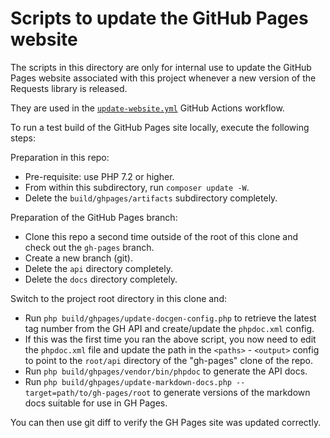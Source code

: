 Scripts to update the GitHub Pages website
======================================

The scripts in this directory are only for internal use to update the GitHub Pages website associated with this project whenever a new version of the Requests library is released.

They are used in the [`update-website.yml`](https://github.com/WordPress/Requests/blob/develop/.github/workflows/update-website.yml) GitHub Actions workflow.

To run a test build of the GitHub Pages site locally, execute the following steps:

Preparation in this repo:
* Pre-requisite: use PHP 7.2 or higher.
* From within this subdirectory, run `composer update -W`.
* Delete the `build/ghpages/artifacts` subdirectory completely.

Preparation of the GitHub Pages branch:
* Clone this repo a second time outside of the root of this clone and check out the `gh-pages` branch.
* Create a new branch (git).
* Delete the `api` directory completely.
* Delete the `docs` directory completely.

Switch to the project root directory in this clone and:
* Run `php build/ghpages/update-docgen-config.php` to retrieve the latest tag number from the GH API and create/update the `phpdoc.xml` config.
* If this was the first time you ran the above script, you now need to edit the `phpdoc.xml` file and update the path in the `<paths>` - `<output>` config to point to the `root/api` directory of the "gh-pages" clone of the repo.
* Run `php build/ghpages/vendor/bin/phpdoc` to generate the API docs.
* Run `php build/ghpages/update-markdown-docs.php --target=path/to/gh-pages/root` to generate versions of the markdown docs suitable for use in GH Pages.

You can then use git diff to verify the GH Pages site was updated correctly.
